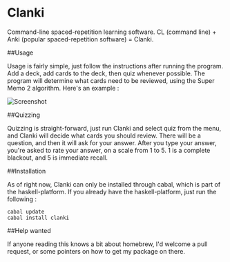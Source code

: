 Clanki
======

Command-line spaced-repetition learning software. CL (command line) + Anki (popular spaced-repetition software) = Clanki. 

##Usage

Usage is fairly simple, just follow the instructions after running the program. Add a deck, add cards to the deck, then quiz whenever possible. The program will determine what cards need to be reviewed, using the Super Memo 2 algorithm. Here's an example :

![Screenshot](http://i.imgur.com/mwATA64.png)

##Quizzing

Quizzing is straight-forward, just run Clanki and select quiz from the menu, and Clanki will decide what cards you should review. There will be a question, and then it will ask for your answer. After you type your answer, you're asked to rate your answer, on a scale from 1 to 5. 1 is a complete blackout, and 5 is immediate recall.

##Installation

As of right now, Clanki can only be installed through cabal, which is part of the haskell-platform. If you already have the haskell-platform, just run the following :

    cabal update
    cabal install clanki


##Help wanted

If anyone reading this knows a bit about homebrew, I'd welcome a pull request, or some pointers on how to get my package on there. 
